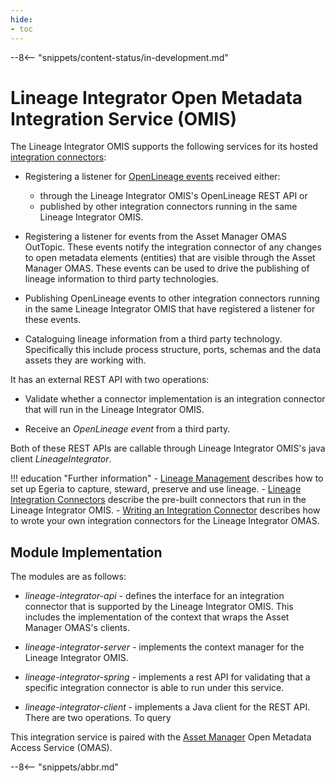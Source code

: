 ```yaml
---
hide:
- toc
---
```


<!-- SPDX-License-Identifier: CC-BY-4.0 -->
<!-- Copyright Contributors to the Egeria project. -->

--8<-- "snippets/content-status/in-development.md"

# Lineage Integrator Open Metadata Integration Service (OMIS)

The Lineage Integrator OMIS supports the following services for its hosted [integration connectors](./concepts/integration-connector):

- Registering a listener for [OpenLineage events](./features/lineage-management/overview/#openlineage-standard) received either:
    - through the Lineage Integrator OMIS's OpenLineage REST API or 
    - published by other integration connectors running in the same Lineage Integrator OMIS.
    
- Registering a listener for events from the Asset Manager OMAS OutTopic. These events notify the integration connector of any changes to open metadata elements (entities) that are visible through the Asset Manager OMAS.  These events can be used to drive the publishing of lineage information to third party technologies.

- Publishing OpenLineage events to other integration connectors running in the same Lineage Integrator OMIS that have registered a listener for these events.

- Cataloguing lineage information from a third party technology.  Specifically this include process structure, ports, schemas and the data assets they are working with.

It has an external REST API with two operations:

- Validate whether a connector implementation is an integration connector that will run in the Lineage Integrator OMIS.

- Receive an *OpenLineage event* from a third party.

Both of these REST APIs are callable through Lineage Integrator OMIS's java client *LineageIntegrator*.


!!! education "Further information"
    - [Lineage Management](./features/lineage-management/overview) describes how to set up Egeria to capture, steward, preserve and use lineage.
    - [Lineage Integration Connectors](./connectors/#lineage) describe the pre-built connectors that run in the Lineage Integrator OMIS.
    - [Writing an Integration Connector](./guides/developer/integration-connectors/overview) describes how to wrote your own integration connectors for the Lineage Integrator OMAS.


## Module Implementation

The modules are as follows:

- *lineage-integrator-api* - defines the interface for an integration
connector that is supported by the Lineage Integrator OMIS. This includes the implementation
of the context that wraps the Asset Manager OMAS's clients.

- *lineage-integrator-server* - implements the context manager for
the Lineage Integrator OMIS.

- *lineage-integrator-spring* - implements a rest API for validating that a specific
integration connector is able to run under this service.

- *lineage-integrator-client* - implements a Java client for the REST API.  There are two operations. To query

This integration service is paired with the [Asset Manager](./services/omas/asset-manager/overview)
Open Metadata Access Service (OMAS).

--8<-- "snippets/abbr.md"